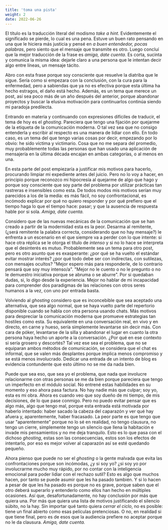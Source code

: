 ```yaml
---
title: 'toma una pista'
weight: 2
date: 2022-06-26
---
```


El título es la traducción literal del modismo _take a hint_. Evidentemente el significado se pierde, lo cual es una pena. Estuve un buen rato pensando en una que le hiciera más justicia y pensé en _a buen entendedor, pocas palabras_, pero siento que el mensaje que transmite es otro. Luego concluí que la mejor traducción de la frase es _amiga, date cuenta_. Es corta, sucinta y comunica la misma idea: dejarle claro a una persona que le intentan decir algo entre líneas, un mensaje tácito. 

Abro con esta frase porque soy consciente que resuelve la diatriba que le sigue. Sería como si empezara con la conclusión, con la cura para la enfermedad, pero a sabiendas que ya no es efectiva porque esta última ha hecho estragos, el daño está hecho. Además, es un tema que merece un post, así sea poco más de un año después del anterior, porque abandonar proyectos y buscar la elusiva motivación para continuarlos continúa siendo mi paradoja predilecta.

Entrando en materia y continuando con expresiones difíciles de traducir, el tema de hoy es el _ghosting_. Pareciera que tengo una fijación por quejarme de la etiqueta de la comunicación moderna. O tal vez sea que no consigo entenderla y escribir al respecto es una manera de lidiar con ello. En todo caso, es un tema del que tengo varias cosas por decir, empezando por lo obvio: he sido víctima y victimario. Cosa que no me separa del promedio, muy probablemente todas las personas que han usado una aplicación de mensajería en la última década encajan en ambas categorías, o al menos en una.

En esta parte del post empiezaría a justificar mis motivos para hacerlo, procurando limpiar mi expediente antes del juicio. Pero no lo voy a hacer, en principio porque reconozco mi hipocresía al quejarme de algo que hago y porque soy consciente que soy parte del problema por utilizar prácticas tan rastreras e insensibles como esta. De todos modos mis motivos serían muy parecidos a los de la media: es más fácil, no soy confrontacional, es incómodo explicar por qué no quiero responder y por qué prefiero que el tiempo haga lo que el tiempo hace: pasar; y que la ausencia de respuesta hable por si sola. _Amiga, date cuenta._

Considero que de las nuevas mecánicas de la comunicación que se han creado a partir de la modernidad esta es la peor. Desarma al remitente, (¿será remitente la palabra correcta, considerando que no hay mensaje?) le enfrenta a un escenario en el que siempre va a perder con lo que intente: si hace otra réplica se le otorga el título de _intenso_ y si no lo hace se interpreta que el desinterés es mutuo. Probablemente sea un tema para otro post, pero es otro asunto que es exasperante: ¿por qué se ha vuelto el estándar evitar mostrar interés? ¿por qué todo debe ser con indirectas, con sutilezas, con mensajes ocultos? "Mejor espero más para responderle, de lo contrario pensará que soy muy intenso/a". "Mejor no le cuento o no le pregunto o no le demuestro iniciativa porque se abruma o se aburre". Por si quedaban dudas, si, lo digo desde la experiencia. Mejor no hablar de mi incapacidad para comprender dos paradigmas de las relaciones con otros seres humanos a la vez, con uno por entrada basta. 

Volviendo al _ghosting_ considero que es inconcebible que sea aceptado una alternativa, que sea algo normal, que se haya vuelto parte del repertorio disponible cuando se habla con otra persona usando chats. Más motivos para despreciar la comunicación moderna que promueve estrategias tan hostiles como esta. Su equivalente en una conversación real, en vivo y en directo, en carne y hueso, sería simplemente levantarse sin decir más. Con cara de póker, levantarse de la silla y abandonar el lugar en cuanto la otra persona haya hecho un aporte a la conversación. ¿Por qué en ese contexto si sería grosero y descortés? Tal vez ese sea el problema, que no se equiparan ambos métodos de comunicación, se considera que el chat es informal, que se valen más desplantes porque implica menos compromiso y se está menos involucrado. Dedicar una entrada de un intento de blog es evidencia contundente que esto último no se me da nada bien.

Puede que sea eso, que sea yo el problema, que nada que involucre relacionarme con otras personas se me da bien porque pareciera que tengo un imperfecto en el módulo social. No entrené estas habilidades en su momento y eso ahora pasa factura. No hay nadie más que culpar; soy yo, esta es mi obra. Ahora es cuando veo que soy dueño de mi tiempo, de mis decisiones, de lo que pase conmigo. Pero no puedo evitar pensar que es algo más, algo que tengo mal, porque esta entrada está motivada por haberlo intentado: haber sacado la cabeza del caparazón y ver qué hay afuera y, aparentemente, haber fracasado. La peor parte es que tengo que usar "aparentemente" porque no lo sé en realidad, no tengo clausura, no tengo un cierre, simplemente tengo un silencio que llena la habitación e invade mis pensamientos y no me deja tranquilo. Esto es lo que pasa con el dichoso _ghosting_, estas son las consecuencias, estos son los efectos de intentarlo, por eso es mejor volver al caparazón así se esté quedando pequeño. 

Ahora pienso que puede no ser el _ghosting_ o la gente malvada que evita las confrontaciones porque son incómodas, ¿y si soy yo? ¿si soy yo por involucrarme mucho muy rápido, por no contar con la inteligencia emocional para poder lidiar con el rechazo sutil? Esto es algo que muchos hacen, por tanto se puede asumir que les ha pasado también. Y si lo hacen a pesar de que les ha pasado es porque no es grave, porque saben que el otro deberá superarlo y entenderlo como ellos han hecho en múltiples ocasiones. Así que, desafortunadamente, no hay conclusión por más que quiera una. Por más que quiera una lista de motivos justificando el silencio súbito, no la hay. Sin importar qué tanto quiera _cerrar el ciclo_, no es posible: tiene un final abierto como esas películas pretenciosas. O no, en realidad si que tiene final, pero es de esos que la audiencia prefiere no aceptar porque no le da clausura. _Amiga, date cuenta._